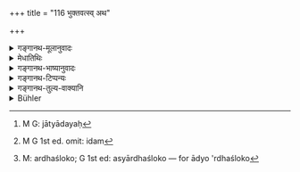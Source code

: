 +++
title = "116 भुक्तवत्स्व् अथ"

+++

<details><summary>गङ्गानथ-मूलानुवादः</summary>

After the Brāhmaṇas, his own people and servants have dined,—the husband and wife should afterwards eat what is left.—(116)
</details>

<details><summary>मेधातिथिः</summary>

**विप्रा** अतिथयः, **स्वा** ज्ञात्यादयः[^१९०] । तेषु कृतभोजनेषु तद्**अवशिष्टं** **दम्पती** जायापती अश्नीयाताम् । **पश्चात्** कदाचित् तेभ्यः कल्पयित्वा शिष्टव्यपदेशे सत्य् आदौ भोजनं स्यात् तदर्थम् उक्तं पश्चाद् इति । दम्पत्योर् भोजनकालविधानर्थम् इदम्[^१९१] । आद्यो ऽर्धश्लोको[^१९२] ऽनुवादः ॥ ३.१०६ ॥


[^१९२]:
     M: ardhaśloko; G 1st ed: asyārdhaśloko — for ādyo 'rdhaśloko


[^१९१]:
     M G 1st ed. omit: idam


[^१९०]:
     M G: jātyādayaḥ
</details>

<details><summary>गङ्गानथ-भाष्यानुवादः</summary>

‘*Brāhmaṇas*’—*i.e*., guests.

‘*His men people*’—people of the same caste, and so forth. When all these have eaten, then ‘what is left by them,’ the husband and wife should eat.

‘*Afterwards*’—this is added with a view to perclude the notion that a portion of the food having been assigned to the guests and others, and kept aside, the remainder might be called ‘what is left,’ and as such might be eaten by the householder and his wife, even before the guests, &c.

Half of this verse is meant to be the injunction of the time for the husband and wife to eat; the rest of it is a purely descriptive reference.—(116)
</details>

<details><summary>गङ्गानथ-टिप्पन्यः</summary>

This verse is quoted in *Parāśaramādhava* (Ācāra, p. 364), as laying
down the manner in which the Householder himself should take his
food;—and in *Vīramitrodaya* (Āhnika, p. 456) without comment.
</details>

<details><summary>गङ्गानथ-तुल्य-वाक्यानि</summary>

*Viṣṇu* (67.41).—\[Reproduces Manu.\]

*Āpastamba-Dharmasūtra* (2.8.2).—‘He shall eat what has been left by the
guests.’

*Yājñavalkya* (1.105).—‘The husband and wife shall eat what is left
after the guests and dependents have been fed.’

*Paraskara* (3.9.14).—‘The householder and his wife, after all the
rest.’
</details>

<details><summary>Bühler</summary>

116	After the Brahmanas, the kinsmen, and the servants have dined, the householder and his wife may afterwards eat what remains.
</details>
